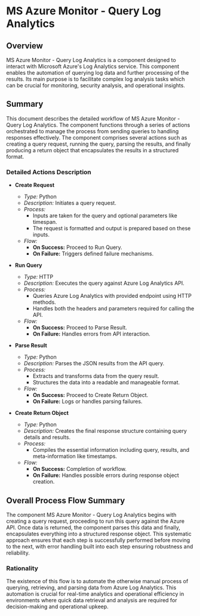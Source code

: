 # MS Azure Monitor - Query Log Analytics

## Overview

MS Azure Monitor - Query Log Analytics is a component designed to interact with Microsoft Azure's Log Analytics service. This component enables the automation of querying log data and further processing of the results. Its main purpose is to facilitate complex log analysis tasks which can be crucial for monitoring, security analysis, and operational insights.

## Summary

This document describes the detailed workflow of MS Azure Monitor - Query Log Analytics. The component functions through a series of actions orchestrated to manage the process from sending queries to handling responses effectively. The component comprises several actions such as creating a query request, running the query, parsing the results, and finally producing a return object that encapsulates the results in a structured format.

### Detailed Actions Description

- **Create Request**
  - *Type:* Python
  - *Description:* Initiates a query request.
  - *Process:*
    - Inputs are taken for the query and optional parameters like timespan.
    - The request is formatted and output is prepared based on these inputs.
  - *Flow:*
    - **On Success:** Proceed to Run Query.
    - **On Failure:** Triggers defined failure mechanisms.

- **Run Query**
  - *Type:* HTTP
  - *Description:* Executes the query against Azure Log Analytics API.
  - *Process:*
    - Queries Azure Log Analytics with provided endpoint using HTTP methods.
    - Handles both the headers and parameters required for calling the API.
  - *Flow:*
    - **On Success:** Proceed to Parse Result.
    - **On Failure:** Handles errors from API interaction.

- **Parse Result**
  - *Type:* Python
  - *Description:* Parses the JSON results from the API query.
  - *Process:*
    - Extracts and transforms data from the query result.
    - Structures the data into a readable and manageable format.
  - *Flow:*
    - **On Success:** Proceed to Create Return Object.
    - **On Failure:** Logs or handles parsing failures.

- **Create Return Object**
  - *Type:* Python
  - *Description:* Creates the final response structure containing query details and results.
  - *Process:*
    - Compiles the essential information including query, results, and meta-information like timestamps.
  - *Flow:*
    - **On Success:** Completion of workflow.
    - **On Failure:** Handles possible errors during response object creation.

## Overall Process Flow Summary

The component MS Azure Monitor - Query Log Analytics begins with creating a query request, proceeding to run this query against the Azure API. Once data is returned, the component parses this data and finally, encapsulates everything into a structured response object. This systematic approach ensures that each step is successfully performed before moving to the next, with error handling built into each step ensuring robustness and reliability.

### Rationality

The existence of this flow is to automate the otherwise manual process of querying, retrieving, and parsing data from Azure Log Analytics. This automation is crucial for real-time analytics and operational efficiency in environments where quick data retrieval and analysis are required for decision-making and operational upkeep.

